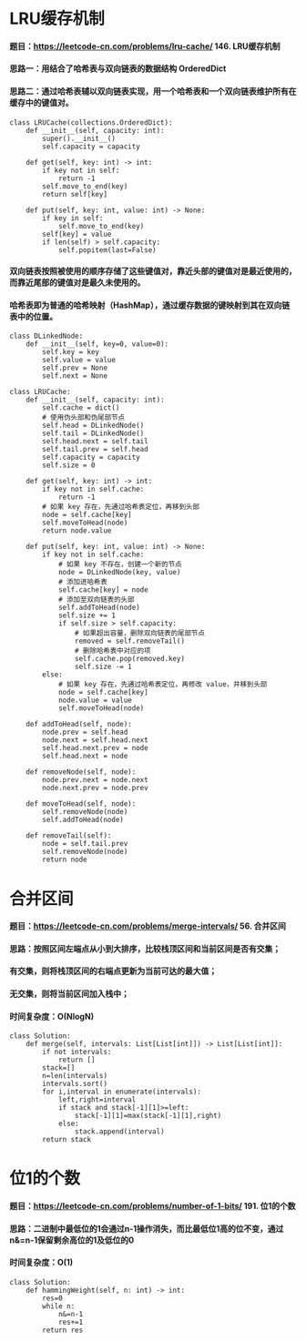 # LRU缓存机制
#### 题目：https://leetcode-cn.com/problems/lru-cache/   146. LRU缓存机制
#### 思路一：用结合了哈希表与双向链表的数据结构 OrderedDict
#### 思路二：通过哈希表辅以双向链表实现，用一个哈希表和一个双向链表维护所有在缓存中的键值对。
```
class LRUCache(collections.OrderedDict):
    def __init__(self, capacity: int):
        super().__init__()
        self.capacity = capacity

    def get(self, key: int) -> int:
        if key not in self:
            return -1
        self.move_to_end(key)
        return self[key]

    def put(self, key: int, value: int) -> None:
        if key in self:
            self.move_to_end(key)
        self[key] = value
        if len(self) > self.capacity:
            self.popitem(last=False)
```
#### 双向链表按照被使用的顺序存储了这些键值对，靠近头部的键值对是最近使用的，而靠近尾部的键值对是最久未使用的。
#### 哈希表即为普通的哈希映射（HashMap），通过缓存数据的键映射到其在双向链表中的位置。
```
class DLinkedNode:
    def __init__(self, key=0, value=0):
        self.key = key
        self.value = value
        self.prev = None
        self.next = None

class LRUCache:
    def __init__(self, capacity: int):
        self.cache = dict()
        # 使用伪头部和伪尾部节点    
        self.head = DLinkedNode()
        self.tail = DLinkedNode()
        self.head.next = self.tail
        self.tail.prev = self.head
        self.capacity = capacity
        self.size = 0

    def get(self, key: int) -> int:
        if key not in self.cache:
            return -1
        # 如果 key 存在，先通过哈希表定位，再移到头部
        node = self.cache[key]
        self.moveToHead(node)
        return node.value

    def put(self, key: int, value: int) -> None:
        if key not in self.cache:
            # 如果 key 不存在，创建一个新的节点
            node = DLinkedNode(key, value)
            # 添加进哈希表
            self.cache[key] = node
            # 添加至双向链表的头部
            self.addToHead(node)
            self.size += 1
            if self.size > self.capacity:
                # 如果超出容量，删除双向链表的尾部节点
                removed = self.removeTail()
                # 删除哈希表中对应的项
                self.cache.pop(removed.key)
                self.size -= 1
        else:
            # 如果 key 存在，先通过哈希表定位，再修改 value，并移到头部
            node = self.cache[key]
            node.value = value
            self.moveToHead(node)
    
    def addToHead(self, node):
        node.prev = self.head
        node.next = self.head.next
        self.head.next.prev = node
        self.head.next = node
    
    def removeNode(self, node):
        node.prev.next = node.next
        node.next.prev = node.prev

    def moveToHead(self, node):
        self.removeNode(node)
        self.addToHead(node)

    def removeTail(self):
        node = self.tail.prev
        self.removeNode(node)
        return node
```

# 合并区间
#### 题目：https://leetcode-cn.com/problems/merge-intervals/    56. 合并区间
#### 思路：按照区间左端点从小到大排序，比较栈顶区间和当前区间是否有交集；
#### 有交集，则将栈顶区间的右端点更新为当前可达的最大值；
#### 无交集，则将当前区间加入栈中；
#### 时间复杂度：O(NlogN)

```
class Solution:
    def merge(self, intervals: List[List[int]]) -> List[List[int]]:
        if not intervals:
            return []
        stack=[]
        n=len(intervals)
        intervals.sort()
        for i,interval in enumerate(intervals):
            left,right=interval
            if stack and stack[-1][1]>=left:
                stack[-1][1]=max(stack[-1][1],right)
            else:
                stack.append(interval)
        return stack
```
# 位1的个数
#### 题目：https://leetcode-cn.com/problems/number-of-1-bits/ 191. 位1的个数
#### 思路：二进制中最低位的1会通过n-1操作消失，而比最低位1高的位不变，通过n&=n-1保留剩余高位的1及低位的0
#### 时间复杂度：O(1)
```
class Solution:
    def hammingWeight(self, n: int) -> int:
        res=0
        while n:
            n&=n-1
            res+=1
        return res
```